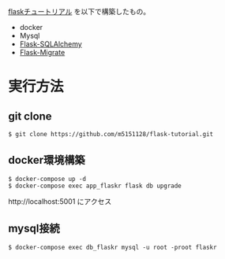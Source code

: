 [flaskチュートリアル](https://msiz07-flask-docs-ja.readthedocs.io/ja/latest/tutorial/index.html) を以下で構築したもの。

* docker
* Mysql
* [Flask-SQLAlchemy](https://flask-sqlalchemy.palletsprojects.com/en/2.x/)
* [Flask-Migrate](https://flask-migrate.readthedocs.io/en/latest/)

# 実行方法

## git clone

```
$ git clone https://github.com/m5151128/flask-tutorial.git
```

## docker環境構築

```
$ docker-compose up -d
$ docker-compose exec app_flaskr flask db upgrade
```

http://localhost:5001 にアクセス

## mysql接続

```
$ docker-compose exec db_flaskr mysql -u root -proot flaskr
```
